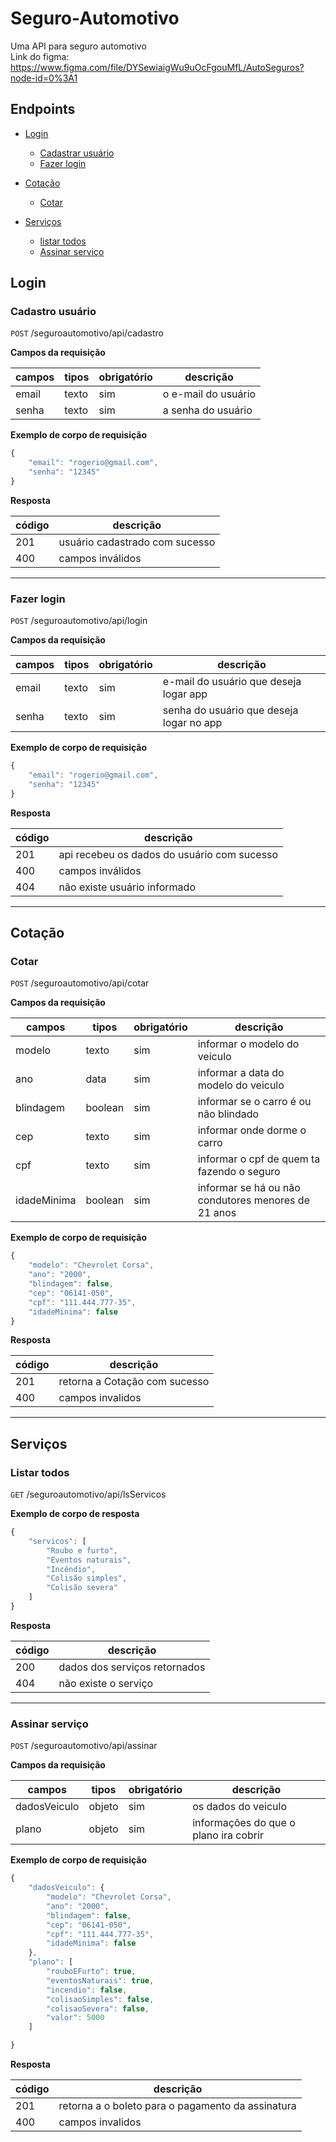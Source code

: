 # Seguro-Automotivo

Uma API para seguro automotivo \
Link do figma: https://www.figma.com/file/DYSewiaigWu9uOcFgouMfL/AutoSeguros?node-id=0%3A1

## Endpoints

- [Login](#login)
    - [Cadastrar usuário](#cadastro-usuário)
    - [Fazer login](#fazer-login)

- [Cotação](#cotação)
    - [Cotar](#cotar)

- [Serviços](#serviços)
    - [listar todos](#listar-todos)
    - [Assinar serviço](#assinar-serviço)


## Login
### Cadastro usuário

`POST` /seguroautomotivo/api/cadastro 

**Campos da requisição** 

| campos | tipos | obrigatório | descrição 
|-------|-------|-----|-----
| email | texto | sim |  o e-mail do usuário
| senha | texto | sim | a senha do usuário 

**Exemplo de corpo de requisição**

```js
{
    "email": "rogerio@gmail.com",
    "senha": "12345"
}
```

**Resposta**

| código | descrição
|----|---
| 201 | usuário cadastrado com sucesso 
| 400 | campos inválidos

---
### Fazer login

`POST` /seguroautomotivo/api/login

**Campos da requisição**

| campos | tipos | obrigatório | descrição 
|-------|-------|-----|-----
| email | texto | sim | e-mail do usuário que deseja logar app
| senha | texto | sim | senha do usuário que deseja logar no app

**Exemplo de corpo de requisição**

```js
{
    "email": "rogerio@gmail.com",
    "senha": "12345"
}
```

**Resposta**

| código | descrição
|----|---
| 201 | api recebeu os dados do usuário com sucesso 
| 400 | campos inválidos
| 404 | não existe usuário informado

-----
## Cotação

### Cotar

`POST` /seguroautomotivo/api/cotar

**Campos da requisição** 

| campos | tipos | obrigatório | descrição 
|-------|-------|-----|-----
| modelo | texto | sim | informar o modelo do veiculo
| ano | data | sim | informar a data do modelo do veiculo
| blindagem | boolean | sim | informar se o carro é ou não blindado
| cep | texto | sim | informar onde dorme o carro
| cpf | texto | sim | informar o cpf de quem ta fazendo o seguro
| idadeMinima | boolean | sim | informar se há ou não condutores menores de 21 anos




 **Exemplo de corpo de requisição**

```js
{
    "modelo": "Chevrolet Corsa",
    "ano": "2000",
    "blindagem": false,
    "cep": "06141-050",
    "cpf": "111.444.777-35",
    "idadeMinima": false
}
```

**Resposta**

| código | descrição
|----|---
| 201 | retorna a Cotação com sucesso
| 400 | campos invalidos

---
## Serviços

### Listar todos

`GET` /seguroautomotivo/api/lsServicos

 **Exemplo de corpo de resposta**

```js
{
    "servicos": [
        "Roubo e furto",
        "Eventos naturais",
        "Incêndio",
        "Colisão simples",
        "Colisão severa"
    ]
}
```
**Resposta**

| código | descrição
|----|---
| 200 | dados dos serviços retornados 
| 404 |  não existe o serviço

---
### Assinar serviço

`POST` /seguroautomotivo/api/assinar

**Campos da requisição** 

| campos | tipos | obrigatório | descrição 
|-------|-------|-----|-----
| dadosVeiculo | objeto | sim | os dados do veiculo
| plano | objeto | sim | informações do que o plano ira cobrir




 **Exemplo de corpo de requisição**

```js
{
    "dadosVeiculo": {
        "modelo": "Chevrolet Corsa",
        "ano": "2000",
        "blindagem": false,
        "cep": "06141-050",
        "cpf": "111.444.777-35",
        "idadeMinima": false
    },
    "plano": [
        "rouboEFurto": true,
        "eventosNaturais": true,
        "incendio": false,
        "colisaoSimples": false,
        "colisaoSevera": false,
        "valor": 5000
    ]

}
```

**Resposta**

| código | descrição
|----|---
| 201 | retorna a o boleto para o pagamento da assinatura
| 400 | campos invalidos
